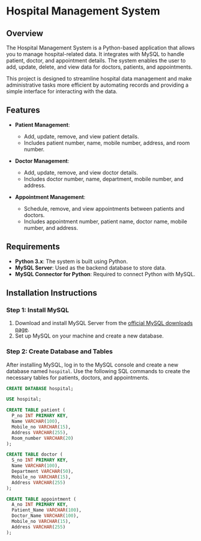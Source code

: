 # Hospital Management System

## Overview
The Hospital Management System is a Python-based application that allows you to manage hospital-related data. It integrates with MySQL to handle patient, doctor, and appointment details. The system enables the user to add, update, delete, and view data for doctors, patients, and appointments.

This project is designed to streamline hospital data management and make administrative tasks more efficient by automating records and providing a simple interface for interacting with the data.

## Features
- **Patient Management**: 
  - Add, update, remove, and view patient details.
  - Includes patient number, name, mobile number, address, and room number.
  
- **Doctor Management**: 
  - Add, update, remove, and view doctor details.
  - Includes doctor number, name, department, mobile number, and address.
  
- **Appointment Management**:
  - Schedule, remove, and view appointments between patients and doctors.
  - Includes appointment number, patient name, doctor name, mobile number, and address.

## Requirements
- **Python 3.x**: The system is built using Python.
- **MySQL Server**: Used as the backend database to store data.
- **MySQL Connector for Python**: Required to connect Python with MySQL.

## Installation Instructions

### Step 1: Install MySQL
1. Download and install MySQL Server from the [official MySQL downloads page](https://dev.mysql.com/downloads/installer/).
2. Set up MySQL on your machine and create a new database.

### Step 2: Create Database and Tables
After installing MySQL, log in to the MySQL console and create a new database named `hospital`. Use the following SQL commands to create the necessary tables for patients, doctors, and appointments.

```sql
CREATE DATABASE hospital;

USE hospital;

CREATE TABLE patient (
  P_no INT PRIMARY KEY,
  Name VARCHAR(100),
  Mobile_no VARCHAR(15),
  Address VARCHAR(255),
  Room_number VARCHAR(20)
);

CREATE TABLE doctor (
  S_no INT PRIMARY KEY,
  Name VARCHAR(100),
  Department VARCHAR(50),
  Mobile_no VARCHAR(15),
  Address VARCHAR(255)
);

CREATE TABLE appointment (
  A_no INT PRIMARY KEY,
  Patient_Name VARCHAR(100),
  Doctor_Name VARCHAR(100),
  Mobile_no VARCHAR(15),
  Address VARCHAR(255)
);
